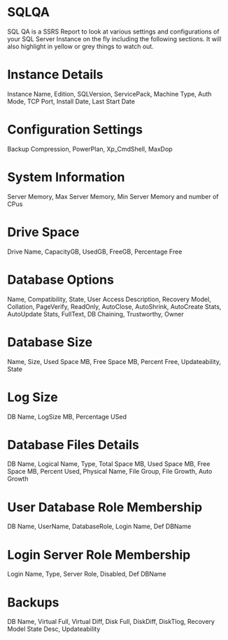 # SQLQA
SQL QA is a SSRS Report to look at various settings and configurations of your SQL Server Instance on the fly including the following sections. It will also highlight in yellow or grey things to watch out.

# Instance Details
Instance Name, Edition, SQLVersion, ServicePack, Machine Type, Auth Mode, TCP Port, Install Date, Last Start Date

# Configuration Settings
Backup Compression, PowerPlan, Xp_CmdShell, MaxDop

# System Information
Server Memory, Max Server Memory, Min Server Memory and number of CPus

# Drive Space
Drive Name, CapacityGB, UsedGB, FreeGB, Percentage Free

# Database Options
Name, Compatibility, State, User Access Description, Recovery Model, Collation, PageVerify, ReadOnly, AutoClose, AutoShrink, AutoCreate Stats, AutoUpdate Stats, FullText, DB Chaining, Trustworthy, Owner

# Database Size
Name, Size, Used Space MB, Free Space MB, Percent Free, Updateability, State

# Log Size
DB Name, LogSize MB, Percentage USed

# Database Files Details
DB Name, Logical Name, Type, Total Space MB, Used Space MB, Free Space MB, Percent Used, Physical Name, File Group, File Growth, Auto Growth

# User Database Role Membership
DB Name, UserName, DatabaseRole, Login Name, Def DBName

# Login Server Role Membership
Login Name, Type, Server Role, Disabled, Def DBName

# Backups
DB Name, Virtual Full, Virtual Diff, Disk Full, DiskDiff, DiskTlog, Recovery Model State Desc, Updateability
